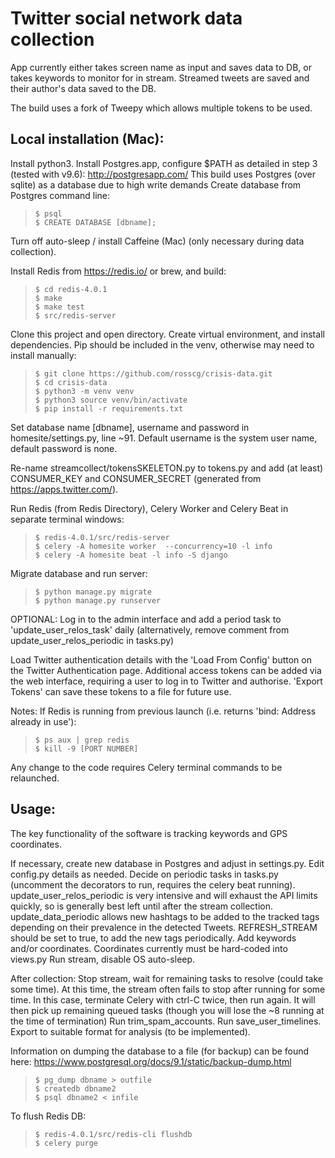Twitter social network data collection
==================================

App currently either takes screen name as input and saves data to DB, or takes
keywords to monitor for in stream. Streamed tweets are saved and their author's
data saved to the DB.

The build uses a fork of Tweepy which allows multiple tokens to be used.



Local installation (Mac):
------------
Install python3.
Install Postgres.app, configure $PATH as detailed in step 3 (tested with v9.6): http://postgresapp.com/
This build uses Postgres (over sqlite) as a database due to high write demands
Create database from Postgres command line:

> ```
> $ psql
> $ CREATE DATABASE [dbname];
> ```

Turn off auto-sleep / install Caffeine (Mac) (only necessary during data collection).

Install Redis from https://redis.io/ or brew, and build:

> ```
> $ cd redis-4.0.1
> $ make
> $ make test
> $ src/redis-server
> ```

Clone this project and open directory. Create virtual environment, and install dependencies. Pip should be included in the venv, otherwise may need to install manually:

> ```
> $ git clone https://github.com/rosscg/crisis-data.git
> $ cd crisis-data
> $ python3 -m venv venv
> $ python3 source venv/bin/activate
> $ pip install -r requirements.txt
> ```

Set database name [dbname], username and password in homesite/settings.py, line ~91.
Default username is the system user name, default password is none.

Re-name streamcollect/tokensSKELETON.py to tokens.py and add (at least) CONSUMER_KEY and CONSUMER_SECRET (generated from https://apps.twitter.com/).

Run Redis (from Redis Directory), Celery Worker and Celery Beat in separate terminal windows:

> ```
> $ redis-4.0.1/src/redis-server
> $ celery -A homesite worker  --concurrency=10 -l info
> $ celery -A homesite beat -l info -S django
> ```

Migrate database and run server:
> ```
> $ python manage.py migrate
> $ python manage.py runserver
> ```

  OPTIONAL: Log in to the admin interface and add a period task to 'update_user_relos_task' daily (alternatively, remove comment from update_user_relos_periodic in tasks.py)

Load Twitter authentication details with the 'Load From Config' button on the Twitter Authentication page.
Additional access tokens can be added via the web interface, requiring a user to log in to Twitter and authorise. 'Export Tokens' can save these tokens to a file for future use.

Notes:
If Redis is running from previous launch (i.e. returns 'bind: Address already in use'):
> ```
> $ ps aux | grep redis
> $ kill -9 [PORT NUMBER]
> ```

Any change to the code requires Celery terminal commands to be relaunched.


Usage:
------------
The key functionality of the software is tracking keywords and GPS coordinates.

If necessary, create new database in Postgres and adjust in settings.py.
Edit config.py details as needed.
Decide on periodic tasks in tasks.py (uncomment the decorators to run, requires the celery beat running).
  update_user_relos_periodic is very intensive and will exhaust the API limits quickly, so is generally best left until after the stream collection.
  update_data_periodic allows new hashtags to be added to the tracked tags depending on their prevalence in the detected Tweets. REFRESH_STREAM should be set to true, to add the new tags periodically.
Add keywords and/or coordinates. Coordinates currently must be hard-coded into views.py
Run stream, disable OS auto-sleep.

After collection:
  Stop stream, wait for remaining tasks to resolve (could take some time).
    At this time, the stream often fails to stop after running for some time. In this case, terminate Celery with ctrl-C twice, then run again. It will then pick up remaining queued tasks (though you will lose the ~8 running at the time of termination)
  Run trim_spam_accounts.
  Run save_user_timelines.
  Export to suitable format for analysis (to be implemented).

Information on dumping the database to a file (for backup) can be found here:
https://www.postgresql.org/docs/9.1/static/backup-dump.html

> ```
> $ pg_dump dbname > outfile
> $ createdb dbname2
> $ psql dbname2 < infile
> ```

To flush Redis DB:
> ```
> $ redis-4.0.1/src/redis-cli flushdb
> $ celery purge
> ```
